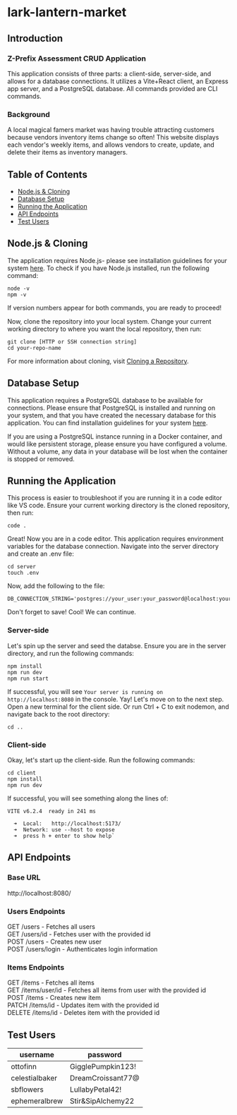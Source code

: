 # lark-lantern-market

## Introduction

### Z-Prefix Assessment CRUD Application
This application consists of three parts: a client-side, server-side, and allows for a database connections.
It utilizes a Vite+React client, an Express app server, and a PostgreSQL database. All commands provided are CLI commands.

### Background
A local magical famers market was having trouble attracting customers because vendors inventory items change so often! This website displays each vendor's weekly items, and allows vendors to create, update, and delete their items as inventory managers.


## Table of Contents
- [Node.js & Cloning](#nodejs--cloning)
- [Database Setup](#database-setup)
- [Running the Application](#running-the-application)
- [API Endpoints](#api-endpoints)
- [Test Users](#test-users)

## Node.js & Cloning
The application requires Node.js- please see installation guidelines for your system [here](https://nodejs.org/en/download).
To check if you have Node.js installed, run the following command:
```
node -v
npm -v
```
If version numbers appear for both commands, you are ready to proceed!

Now, clone the repository into your local system. Change your current working directory to where you want the local repository, then run:
```
git clone [HTTP or SSH connection string]
cd your-repo-name
```
For more information about cloning, visit [Cloning a Repository](https://docs.github.com/en/repositories/creating-and-managing-repositories/cloning-a-repository).

## Database Setup
This application requires a PostgreSQL database to be available for connections. Please ensure that PostgreSQL is installed and running on your system, and that you have created the necessary database for this application. You can find installation guidelines for your system [here](https://www.postgresql.org/download/).

If you are using a PostgreSQL instance running in a Docker container, and would like persistent storage, please ensure you have configured a volume. Without a volume, any data in your database will be lost when the container is stopped or removed.

## Running the Application
This process is easier to troubleshoot if you are running it in a code editor like VS code. Ensure your current working directory is the cloned repository, then run:
```
code .
```
Great! Now you are in a code editor. This application requires environment variables for the database connection. Navigate into the server directory and create an .env file:
```
cd server
touch .env
```
Now, add the following to the file:
```
DB_CONNECTION_STRING='postgres://your_user:your_password@localhost:your_port/your_database'
```
Don't forget to save! Cool! We can continue.

### Server-side
Let's spin up the server and seed the databse. Ensure you are in the server directory, and run the following commands:
```
npm install
npm run dev
npm run start
```
If successful, you will see `Your server is running on http://localhost:8080` in the console.
Yay! Let's move on to the next step. Open a new terminal for the client side. Or run Ctrl + C to exit nodemon, and navigate back to the root directory:
```
cd ..
```

### Client-side
Okay, let's start up the client-side. Run the following commands:
```
cd client
npm install
npm run dev
```
If successful, you will see something along the lines of:

```
VITE v6.2.4  ready in 241 ms

  ➜  Local:   http://localhost:5173/
  ➜  Network: use --host to expose
  ➜  press h + enter to show help`
```

## API Endpoints

### Base URL
http://localhost:8080/

### Users Endpoints
GET /users - Fetches all users\
GET /users/id - Fetches user with the provided id\
POST /users - Creates new user\
POST /users/login - Authenticates login information

### Items Endpoints
GET /items - Fetches all items\
GET /items/user/id - Fetches all items from user with the provided id\
POST /items - Creates new item\
PATCH /items/id - Updates item with the provided id\
DELETE /items/id - Deletes item with the provided id

## Test Users
|username|password|
|--------|--------|
|ottofinn|GigglePumpkin123!|
|celestialbaker|DreamCroissant77@|
|sbflowers|LullabyPetal42!|
|ephemeralbrew|Stir&SipAlchemy22|